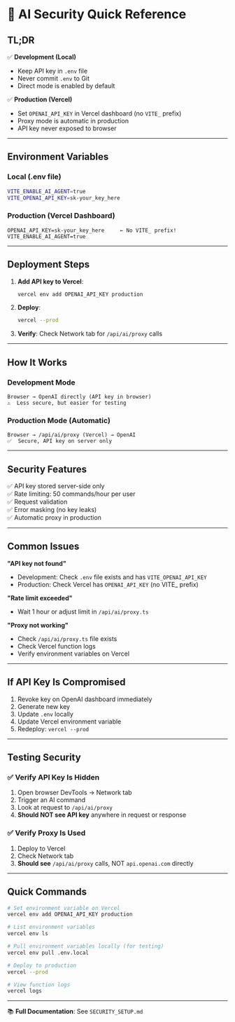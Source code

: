 # 🔐 AI Security Quick Reference

## TL;DR

✅ **Development (Local)**

- Keep API key in `.env` file
- Never commit `.env` to Git
- Direct mode is enabled by default

✅ **Production (Vercel)**

- Set `OPENAI_API_KEY` in Vercel dashboard (no `VITE_` prefix)
- Proxy mode is automatic in production
- API key never exposed to browser

---

## Environment Variables

### Local (.env file)

```bash
VITE_ENABLE_AI_AGENT=true
VITE_OPENAI_API_KEY=sk-your_key_here
```

### Production (Vercel Dashboard)

```
OPENAI_API_KEY=sk-your_key_here     ← No VITE_ prefix!
VITE_ENABLE_AI_AGENT=true
```

---

## Deployment Steps

1. **Add API key to Vercel**:

   ```bash
   vercel env add OPENAI_API_KEY production
   ```

2. **Deploy**:

   ```bash
   vercel --prod
   ```

3. **Verify**: Check Network tab for `/api/ai/proxy` calls

---

## How It Works

### Development Mode

```
Browser → OpenAI directly (API key in browser)
⚠️  Less secure, but easier for testing
```

### Production Mode (Automatic)

```
Browser → /api/ai/proxy (Vercel) → OpenAI
✅  Secure, API key on server only
```

---

## Security Features

✅ API key stored server-side only  
✅ Rate limiting: 50 commands/hour per user  
✅ Request validation  
✅ Error masking (no key leaks)  
✅ Automatic proxy in production

---

## Common Issues

**"API key not found"**

- Development: Check `.env` file exists and has `VITE_OPENAI_API_KEY`
- Production: Check Vercel has `OPENAI_API_KEY` (no VITE\_ prefix)

**"Rate limit exceeded"**

- Wait 1 hour or adjust limit in `/api/ai/proxy.ts`

**"Proxy not working"**

- Check `/api/ai/proxy.ts` file exists
- Check Vercel function logs
- Verify environment variables on Vercel

---

## If API Key Is Compromised

1. Revoke key on OpenAI dashboard immediately
2. Generate new key
3. Update `.env` locally
4. Update Vercel environment variable
5. Redeploy: `vercel --prod`

---

## Testing Security

### ✅ Verify API Key Is Hidden

1. Open browser DevTools → Network tab
2. Trigger an AI command
3. Look at request to `/api/ai/proxy`
4. **Should NOT see API key** anywhere in request or response

### ✅ Verify Proxy Is Used

1. Deploy to Vercel
2. Check Network tab
3. **Should see** `/api/ai/proxy` calls, NOT `api.openai.com` directly

---

## Quick Commands

```bash
# Set environment variable on Vercel
vercel env add OPENAI_API_KEY production

# List environment variables
vercel env ls

# Pull environment variables locally (for testing)
vercel env pull .env.local

# Deploy to production
vercel --prod

# View function logs
vercel logs
```

---

📚 **Full Documentation**: See `SECURITY_SETUP.md`
